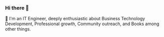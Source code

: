 ### Hi there 👋
💬 I'm an IT Engineer, deeply enthusiastic about Business Technology Development, Professional growth, Community outreach, and Books among other things.


<!--
**piusmwilson/piusmwilson** is a ✨ _special_ ✨ repository because its `README.md` (this file) appears on your GitHub profile.

Here are some ideas to get you started:



- 🔭 I’m currently working on ...
- 🌱 I’m currently learning Python, Javascript & Google Cloud Platform...
- 👯 I’m looking to collaborate on ...
- 🤔 I’m looking for help with ...

- 📫 How to reach me: ... ## LinkedIn Profile, ## Hashnode Blog, ##Tealfeed Blog, ##Instagram, ##Twitter Profile.
- 😄 Pronouns: ...
- ⚡ Fun fact: ...
-->
